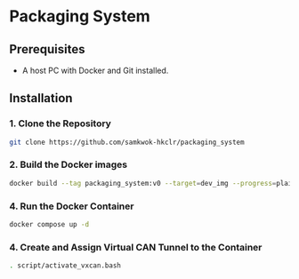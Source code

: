 # Packaging System

## Prerequisites

* A host PC with Docker and Git installed.

## Installation

### 1. Clone the Repository

```bash
git clone https://github.com/samkwok-hkclr/packaging_system
```

### 2. Build the Docker images

```bash
docker build --tag packaging_system:v0 --target=dev_img --progress=plain .
```

### 4. Run the Docker Container

```bash
docker compose up -d
```

### 4. Create and Assign Virtual CAN Tunnel to the Container

```bash
. script/activate_vxcan.bash
```
